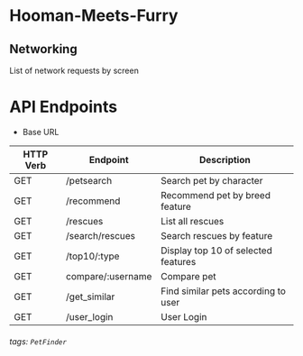# Hooman-Meets-Furry




Networking
---
List of network requests by screen

# API Endpoints

* Base URL

| HTTP Verb | Endpoint          | Description                         |
| --------- | ----------------- | ----------------------------------- |
| GET       | /petsearch        | Search pet by character             |
| GET       | /recommend        | Recommend pet by breed feature      |
| GET       | /rescues          | List all rescues                    |
| GET       | /search/rescues   | Search rescues by feature           |
| GET       | /top10/:type      | Display top 10 of selected features |
| GET       | compare/:username | Compare pet                         |
| GET       | /get_similar      | Find similar pets according to user |
| GET       | /user_login       | User Login                          |



###### tags: `PetFinder`


